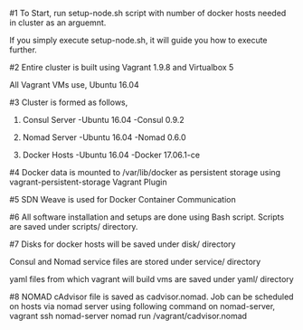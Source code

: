 #1 To Start, run setup-node.sh script with number of docker hosts needed in cluster as an arguemnt.

   If you simply execute setup-node.sh, it will guide you how to execute further.

#2 Entire cluster is built using Vagrant 1.9.8 and Virtualbox 5

   All Vagrant VMs use,
                Ubuntu 16.04

#3 Cluster is formed as follows,
   
   1) Consul Server 
        -Ubuntu 16.04 
        -Consul 0.9.2

   2) Nomad Server
        -Ubuntu 16.04
        -Nomad 0.6.0 

   3) Docker Hosts
        -Ubuntu 16.04
        -Docker 17.06.1-ce

#4 Docker data is mounted to /var/lib/docker as persistent storage using vagrant-persistent-storage Vagrant Plugin

#5 SDN Weave is used for Docker Container Communication

#6 All software installation and setups are done using Bash script. Scripts are saved under scripts/ directory.

#7 Disks for docker hosts will be saved under disk/ directory

   Consul and Nomad service files are stored under service/ directory
 
   yaml files from which vagrant will build vms are saved under yaml/ directory

#8 NOMAD cAdvisor file is saved as cadvisor.nomad. Job can be scheduled on hosts via nomad server using following command on nomad-server,
   vagrant ssh nomad-server
   nomad run /vagrant/cadvisor.nomad

